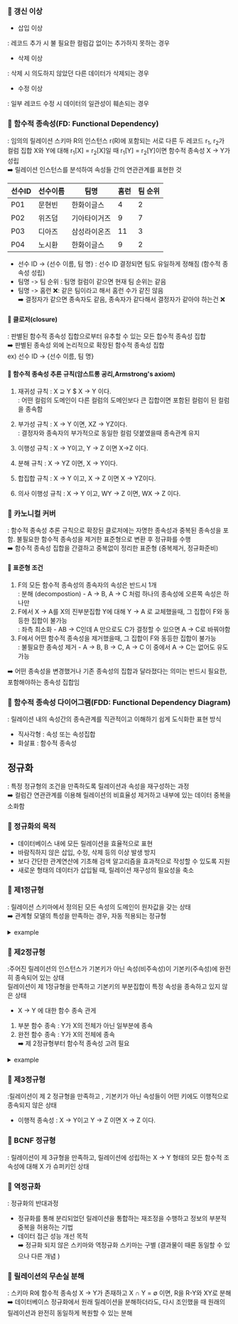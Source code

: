 ### 📌 갱신 이상

- 삽입 이상

: 레코드 추가 시 불 필요한 컬럼갑 없이는 추가하지 못하는 경우

- 삭제 이상

: 삭제 시 의도하지 않았던 다른 데이터가 삭제되는 경우

- 수정 이상

: 일부 레코드 수정 시 데이터의 일관성이 훼손되는 경우

### 📌 함수적 종속성(FD: Functional Dependency)

: 임의의 릴레이션 스키마 R의 인스턴스 r(R)에 포함되는 서로 다른 두 레코드 r<sub>1</sub>, r<sub>2</sub>가 컬럼 집합 X와 Y에 대해 r<sub>1</sub>[X] = r<sub>2</sub>[X]일 때 r<sub>1</sub>[Y] = r<sub>2</sub>[Y]이면 함수적 종속성 X -> Y가 성립 </br>
➡️ 릴레이션 인스턴스를 분석하여 속성들 간의 연관관계를 표현한 것

| 선수ID | 선수이름 | 팀명         | 홈런 | 팀 순위 |
| ------ | -------- | ------------ | ---- | ------- |
| P01    | 문현빈   | 한화이글스   | 4    | 2       |
| P02    | 위즈덤   | 기아타이거즈 | 9    | 7       |
| P03    | 디아즈   | 삼성라이온즈 | 11   | 3       |
| P04    | 노시환   | 한화이글스   | 9    | 2       |

- 선수 ID -> {선수 이름, 팀 명} : 선수 ID 결정되면 팀도 유일하게 정해짐 (함수적 종속성 성립)
- 팀명 -> 팀 순위 : 팀명 컬럼이 같으면 현재 팀 순위는 같음 </br>
- 팀명 -> 홈런 ❌: 같은 팀이라고 해서 홈런 수가 같진 않음 </br>
  ➡️ 결정자가 같으면 종속자도 같음, 종속자가 같다해서 결정자가 같아야 하는건 ❌

#### 📎 클로저(closure)

: 판별된 함수적 종속성 집합으로부터 유추할 수 있는 모든 합수적 종속성 집합 </br>
➡️ 판별된 종속성 외에 논리적으로 확장된 함수적 종속성 집합</br>
ex) 선수 ID -> {선수 이름, 팀 명}

#### 📎 함수적 종속성 추론 규칙(암스트롱 공리,Armstrong's axiom)

1. 재귀성 규칙 : X ⊇ Y $ X → Y 이다.</br>
   : 어떤 컬럼의 도메인이 다른 컬럼의 도메인보다 큰 집합이면 포함된 컬럼이 된 컬럼을 종속함
2. 부가성 규칙 : X → Y 이면, XZ → YZ이다.</br>
   : 결정자와 종속자의 부가적으로 동일한 컬럼 덧붙였을때 종속관계 유지
3. 이행성 규칙 : X → Y이고, Y → Z 이면 X→Z 이다.</br>

4. 분해 규칙 : X → YZ 이면, X → Y이다.
5. 합집합 규칙 : X → Y 이고, X → Z 이면 X → YZ이다.
6. 의사 이행성 규칙 : X → Y 이고, WY → Z 이면, WX → Z 이다.

### 📌 카노니컬 커버

: 함수적 종속성 추론 규칙으로 확장된 클로저에는 자명한 종속성과 중복된 종속성을 포함. 불필요한 함수적 종속성을 제거한 표준형으로 변환 후 정규화를 수행</br>
➡️ 함수적 종속성 집합을 간결하고 중복없이 정리한 표준형 (중복제거, 정규화준비)

#### 📎 표준형 조건

1. F의 모든 함수적 종속성의 종속자의 속성은 반드시 1개</br>
   : 분해 (decompostion) - A → B, A → C 처럼 하나의 종속성에 오른쪽 속성은 하나만
2. F에서 X → A를 X의 진부분집합 Y에 대해 Y → A 로 교체했을때, 그 집합이 F와 동등한 집합이 불가능</br>
   : 좌측 최소화 - AB → C인데 A 만으로도 C가 결정할 수 있으면 A → C로 바꿔야함
3. F에서 어떤 함수적 종속성을 제거했을때, 그 집합이 F와 동등한 집합이 불가능</br>
   : 불필요한 종속성 제거 - A → B, B → C, A → C 이 중에서 A → C는 없어도 유도 가능 </br>

➡️ 어떤 종속성을 변경했거나 기존 종속성의 집합과 달라졌다는 의미는 반드시 필요한, 포함해야하는 종속성 집합임

### 📌 함수적 종속성 다이어그램(FDD: Functional Dependency Diagram)

: 릴레이션 내의 속성간의 종속관계를 직관적이고 이해하기 쉽게 도식화한 표현 방식

- 직사각형 : 속성 또는 속성집합
- 화살표 : 함수적 종속성

## 정규화

: 특정 정규형의 조건을 만족하도록 릴레이션과 속성을 재구성하는 과정 </br>
➡️ 컬럼간 연관관계를 이용해 릴레이션의 비효율성 제거하고 내부에 있는 데이터 중복을 소화함

### 📌 정규화의 목적

- 데이터베이스 내에 모든 릴레이션을 효율적으로 표현
- 바람직하지 않은 삽입, 수정, 삭제 등의 이상 발생 방지
- 보다 간단한 관계연산에 기초해 검색 알고리즘을 효과적으로 작성할 수 있도록 지원
- 새로운 형태의 데이터가 삽입될 때, 릴레이션 재구성의 필요성을 축소

### 📌 제1정규형

: 릴레이션 스키마에서 정의된 모든 속성의 도메인이 원자값을 갖는 상태 </br>
➡️ 관계형 모델의 특성을 만족하는 경우, 자동 적용되는 정규형

<details><summary>example</summary>

| 팀명       | 선수                 |
| ---------- | -------------------- |
| 한화이글스 | 문동주,심우준,안치홍 |

➡️ 제 1 정규형을 만족하지 못함</br>
| 팀명 | 선수 |
| ---------- | -------------------- |
| 한화이글스 | 문동주 |
➡️ 제 1 정규형을 만족</br>

</details>

### 📌 제2정규형

:주어진 릴레이션의 인스턴스가 기본키가 아닌 속성(비주속성)이 기본키(주속성)에 완전히 종속되어 있는 상태 </br>
릴레이션이 제 1정규형을 만족하고 기본키의 부분집합이 특정 속성을 종속하고 있지 않은 상태</br>

- X → Y 에 대한 함수 종속 관게

1. 부분 함수 종속 : Y가 X의 전체가 아닌 일부분에 종속
2. 완전 함수 종속 : Y가 X의 전체에 종속</br>
➡️ 제 2정규형부터 함수적 종속성 고려 필요
<details><summary>example</summary>

- 팀 테이블
  | 팀ID | 팀명 |
  | ---- | ---------- |
  | T01 | 한화이글스 |

- 선수 테이블
  | 선수ID | 선수명 |
  | ------ | -------- |
  | P01 | 문동주 |
  | P02 | 심우준 |
  | P03 | 안치홍 |

- 소속 관계 테이블
  | 팀ID | 선수ID |
  | ---- | ------ |
  | T01 | P01 |
  | T01 | P02 |
  | T01 | P03 |

</details>

### 📌 제3정규형

:릴레이션이 제 2 정규형을 만족하고 , 기본키가 아닌 속성들이 어떤 키에도 이행적으로 종속되지 않은 상태 </br>

- 이행적 종속성 : X → Y이고 Y → Z 이면 X → Z 이다.

### 📌 BCNF 정규형

: 릴레이션이 제 3규형을 만족하고, 릴레이션에 성립하는 X → Y 형태의 모든 함수적 조속성에 대해 X 가 슈퍼키인 상태

### 📌 역정규화

: 정규화의 반대과정</br>

- 정규화를 통해 분리되었던 릴레이션을 통합하는 재조정을 수행하고 정보의 부분적 중복을 허용하는 기법
- 데이터 접근 성능 개선 목적 </br>
  ➡️ 정규화 되지 않은 스키마와 역정규화 스키마는 구별 (결과물이 때론 동일할 수 있으나 다른 개념 )

### 📌 릴레이션의 무손실 분해

: 스키마 R에 함수적 종속성 X → Y가 존재하고 X ∩ Y = ∅ 이면, R을 R-Y와 XY로 분해</br>
➡️ 데이터베이스 정규화에서 원래 릴레이션을 분해하더라도, 다시 조인했을 때 원래의 릴레이션과 완전히 동일하게 복원할 수 있는 분해
